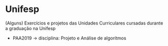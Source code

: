 # Unifesp
(Alguns) Exercícios e projetos das Unidades Curriculares cursadas durante a graduação na Unifesp

- PAA2019 -> disciplina: Projeto e Análise de algorítmos
